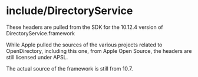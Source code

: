 # include/DirectoryService
These headers are pulled from the SDK for the 10.12.4 version of DirectoryService.framework

While Apple pulled the sources of the various projects related to OpenDirectory, including this one,
from Apple Open Source, the headers are still licensed under APSL. 

The actual source of the framework is still from 10.7. 
